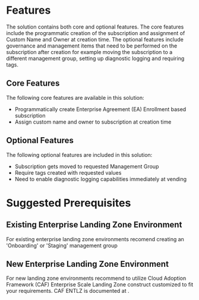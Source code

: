 # Features
The solution contains both core and optional features.  The core features include the programmatic creation of the subscription and assignment of Custom Name and Owner at creation time.  The optional features include governance and management items that need to be performed on the subscription after creation for example moving the subscription to a different management group, setting up diagnostic logging and requiring tags.

## Core Features
The following core features are available in this solution:
* Programmatically create Enterprise Agreement (EA) Enrollment based subscription 
* Assign custom name and owner to subscription at creation time

## Optional Features
The following optional features are included in this solution:
* Subscription gets moved to requested Management Group
* Require tags created with requested values
* Need to enable diagnostic logging capabilities immediately at vending

# Suggested Prerequisites
## Existing Enterprise Landing Zone Environment
For existing enterprise landing zone environments recomend creating an 'Onboarding' or 'Staging' management group 

## New Enterprise Landing Zone Environment
For new landing zone environments recommend to utilize Cloud Adoption Framework (CAF) Enterprise Scale Landing Zone construct customized to fit your requirements.  CAF ENTLZ is documented at .  

